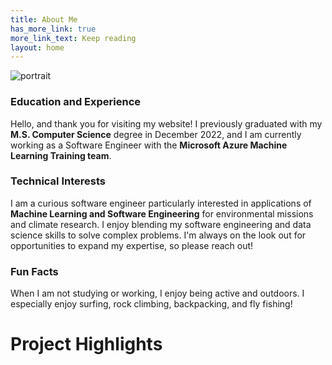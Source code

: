 ```yaml
---
title: About Me
has_more_link: true
more_link_text: Keep reading
layout: home
---
```

![portrait]({{site.baseurl}}/images/me_small.jpg)
### Education and Experience
Hello, and thank you for visiting my website! I previously graduated with my **M.S. Computer Science** degree in December 2022, and I am currently working as a Software Engineer with the **Microsoft Azure Machine Learning Training team**.

### Technical Interests

I am a curious software engineer particularly interested in applications of **Machine Learning and Software Engineering** for environmental missions and climate research. I enjoy blending my software engineering and data science skills to solve complex problems. I'm always on the look out for opportunities to expand my expertise, so please reach out!

### Fun Facts
When I am not studying or working, I enjoy being active and outdoors. I especially enjoy surfing, rock climbing, backpacking, and fly fishing!

# Project Highlights
